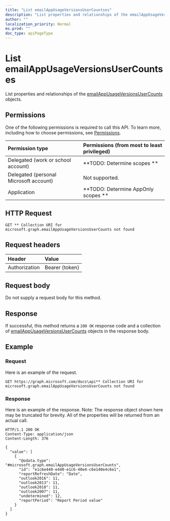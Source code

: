 ```yaml
---
title: "List emailAppUsageVersionsUserCountses"
description: "List properties and relationships of the emailAppUsageVersionsUserCounts objects."
author: ""
localization_priority: Normal
ms.prod: ""
doc_type: apiPageType
---
```


# List emailAppUsageVersionsUserCountses

List properties and relationships of the [emailAppUsageVersionsUserCounts](../resources/emailappusageversionsusercounts.md) objects.

## Permissions
One of the following permissions is required to call this API. To learn more, including how to choose permissions, see [Permissions](/concepts/permissions-reference.md).

|Permission type|Permissions (from most to least privileged)|
|:---|:---|
|Delegated (work or school account)|**TODO: Determine scopes **|
|Delegated (personal Microsoft account)|Not supported.|
|Application|**TODO: Determine AppOnly scopes **|

## HTTP Request
<!-- {
  "blockType": "ignored"
}
-->
``` http
GET ** Collection URI for microsoft.graph.emailAppUsageVersionsUserCounts not found
```

## Request headers
|Header|Value|
|:---|:---|
|Authorization|Bearer {token}|

## Request body
Do not supply a request body for this method.

## Response
If successful, this method returns a `200 OK` response code and a collection of [emailAppUsageVersionsUserCounts](../resources/emailappusageversionsusercounts.md) objects in the response body.

## Example

### Request
Here is an example of the request.
<!-- {
  "blockType": "request",
  "name": "get_emailappusageversionsusercounts"
}
-->
``` http
GET https://graph.microsoft.com/docs\api** Collection URI for microsoft.graph.emailAppUsageVersionsUserCounts not found
```

### Response
Here is an example of the response. Note: The response object shown here may be truncated for brevity. All of the properties will be returned from an actual call.
<!-- {
  "blockType": "response",
  "truncated": true,
  "@odata.type": "collection(microsoft.graph.emailappusageversionsusercounts)"
}
-->
``` http
HTTP/1.1 200 OK
Content-Type: application/json
Content-Length: 376

{
  "value": [
    {
      "@odata.type": "#microsoft.graph.emailAppUsageVersionsUserCounts",
      "id": "e1c6e440-e440-e1c6-40e4-c6e140e4c6e1",
      "reportRefreshDate": "Date",
      "outlook2016": 11,
      "outlook2013": 11,
      "outlook2010": 11,
      "outlook2007": 11,
      "undetermined": 12,
      "reportPeriod": "Report Period value"
    }
  ]
}
```

